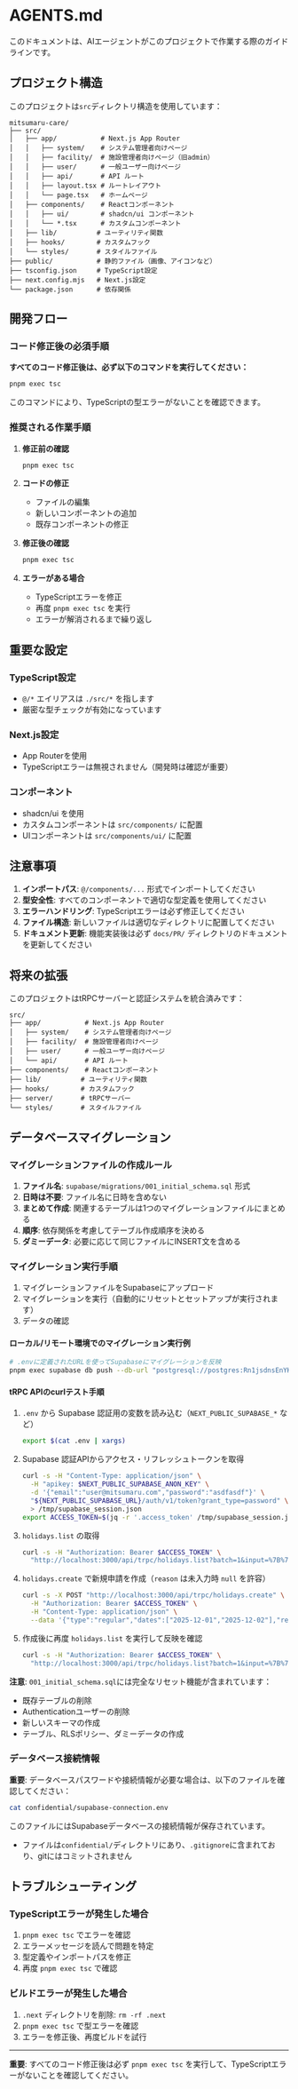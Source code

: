 # AGENTS.md

このドキュメントは、AIエージェントがこのプロジェクトで作業する際のガイドラインです。

## プロジェクト構造

このプロジェクトは`src`ディレクトリ構造を使用しています：

```
mitsumaru-care/
├── src/
│   ├── app/           # Next.js App Router
│   │   ├── system/    # システム管理者向けページ
│   │   ├── facility/  # 施設管理者向けページ（旧admin）
│   │   ├── user/      # 一般ユーザー向けページ
│   │   ├── api/       # API ルート
│   │   ├── layout.tsx # ルートレイアウト
│   │   └── page.tsx   # ホームページ
│   ├── components/    # Reactコンポーネント
│   │   ├── ui/        # shadcn/ui コンポーネント
│   │   └── *.tsx      # カスタムコンポーネント
│   ├── lib/          # ユーティリティ関数
│   ├── hooks/        # カスタムフック
│   └── styles/       # スタイルファイル
├── public/           # 静的ファイル（画像、アイコンなど）
├── tsconfig.json     # TypeScript設定
├── next.config.mjs   # Next.js設定
└── package.json      # 依存関係
```

## 開発フロー

### コード修正後の必須手順

**すべてのコード修正後は、必ず以下のコマンドを実行してください：**

```bash
pnpm exec tsc
```

このコマンドにより、TypeScriptの型エラーがないことを確認できます。

### 推奨される作業手順

1. **修正前の確認**

   ```bash
   pnpm exec tsc
   ```

2. **コードの修正**
   - ファイルの編集
   - 新しいコンポーネントの追加
   - 既存コンポーネントの修正

3. **修正後の確認**

   ```bash
   pnpm exec tsc
   ```

4. **エラーがある場合**
   - TypeScriptエラーを修正
   - 再度 `pnpm exec tsc` を実行
   - エラーが解消されるまで繰り返し

## 重要な設定

### TypeScript設定

- `@/*` エイリアスは `./src/*` を指します
- 厳密な型チェックが有効になっています

### Next.js設定

- App Routerを使用
- TypeScriptエラーは無視されません（開発時は確認が重要）

### コンポーネント

- shadcn/ui を使用
- カスタムコンポーネントは `src/components/` に配置
- UIコンポーネントは `src/components/ui/` に配置

## 注意事項

1. **インポートパス**: `@/components/...` 形式でインポートしてください
2. **型安全性**: すべてのコンポーネントで適切な型定義を使用してください
3. **エラーハンドリング**: TypeScriptエラーは必ず修正してください
4. **ファイル構造**: 新しいファイルは適切なディレクトリに配置してください
5. **ドキュメント更新**: 機能実装後は必ず `docs/PR/` ディレクトリのドキュメントを更新してください

## 将来の拡張

このプロジェクトはtRPCサーバーと認証システムを統合済みです：

```
src/
├── app/           # Next.js App Router
│   ├── system/    # システム管理者向けページ
│   ├── facility/  # 施設管理者向けページ
│   ├── user/      # 一般ユーザー向けページ
│   └── api/       # API ルート
├── components/    # Reactコンポーネント
├── lib/          # ユーティリティ関数
├── hooks/        # カスタムフック
├── server/       # tRPCサーバー
└── styles/       # スタイルファイル
```

## データベースマイグレーション

### マイグレーションファイルの作成ルール

1. **ファイル名**: `supabase/migrations/001_initial_schema.sql` 形式
2. **日時は不要**: ファイル名に日時を含めない
3. **まとめて作成**: 関連するテーブルは1つのマイグレーションファイルにまとめる
4. **順序**: 依存関係を考慮してテーブル作成順序を決める
5. **ダミーデータ**: 必要に応じて同じファイルにINSERT文を含める

### マイグレーション実行手順

1. マイグレーションファイルをSupabaseにアップロード
2. マイグレーションを実行（自動的にリセットとセットアップが実行されます）
3. データの確認

#### ローカル/リモート環境でのマイグレーション実行例

```bash
# .envに定義されたURLを使ってSupabaseにマイグレーションを反映
pnpm exec supabase db push --db-url "postgresql://postgres:Rn1jsdnsEnYKABV5@db.xuojlhzkzzjgguacmdly.supabase.co:5432/postgres"
```

#### tRPC APIのcurlテスト手順

1. `.env` から Supabase 認証用の変数を読み込む（`NEXT_PUBLIC_SUPABASE_*` など）

   ```bash
   export $(cat .env | xargs)
   ```

2. Supabase 認証APIからアクセス・リフレッシュトークンを取得

   ```bash
   curl -s -H "Content-Type: application/json" \
     -H "apikey: $NEXT_PUBLIC_SUPABASE_ANON_KEY" \
     -d '{"email":"user@mitsumaru.com","password":"asdfasdf"}' \
     "${NEXT_PUBLIC_SUPABASE_URL}/auth/v1/token?grant_type=password" \
     > /tmp/supabase_session.json
   export ACCESS_TOKEN=$(jq -r '.access_token' /tmp/supabase_session.json)
   ```

3. `holidays.list` の取得

   ```bash
   curl -s -H "Authorization: Bearer $ACCESS_TOKEN" \
     "http://localhost:3000/api/trpc/holidays.list?batch=1&input=%7B%7D"
   ```

4. `holidays.create` で新規申請を作成（`reason` は未入力時 `null` を許容）

   ```bash
   curl -s -X POST "http://localhost:3000/api/trpc/holidays.create" \
     -H "Authorization: Bearer $ACCESS_TOKEN" \
     -H "Content-Type: application/json" \
     --data '{"type":"regular","dates":["2025-12-01","2025-12-02"],"reason":null}'
   ```

5. 作成後に再度 `holidays.list` を実行して反映を確認
   ```bash
   curl -s -H "Authorization: Bearer $ACCESS_TOKEN" \
     "http://localhost:3000/api/trpc/holidays.list?batch=1&input=%7B%7D"
   ```

**注意**: `001_initial_schema.sql`には完全なリセット機能が含まれています：

- 既存テーブルの削除
- Authenticationユーザーの削除
- 新しいスキーマの作成
- テーブル、RLSポリシー、ダミーデータの作成

### データベース接続情報

**重要**: データベースパスワードや接続情報が必要な場合は、以下のファイルを確認してください：

```bash
cat confidential/supabase-connection.env
```

このファイルにはSupabaseデータベースの接続情報が保存されています。

- ファイルは`confidential/`ディレクトリにあり、`.gitignore`に含まれており、gitにはコミットされません

## トラブルシューティング

### TypeScriptエラーが発生した場合

1. `pnpm exec tsc` でエラーを確認
2. エラーメッセージを読んで問題を特定
3. 型定義やインポートパスを修正
4. 再度 `pnpm exec tsc` で確認

### ビルドエラーが発生した場合

1. `.next` ディレクトリを削除: `rm -rf .next`
2. `pnpm exec tsc` で型エラーを確認
3. エラーを修正後、再度ビルドを試行

---

**重要**: すべてのコード修正後は必ず `pnpm exec tsc` を実行して、TypeScriptエラーがないことを確認してください。
